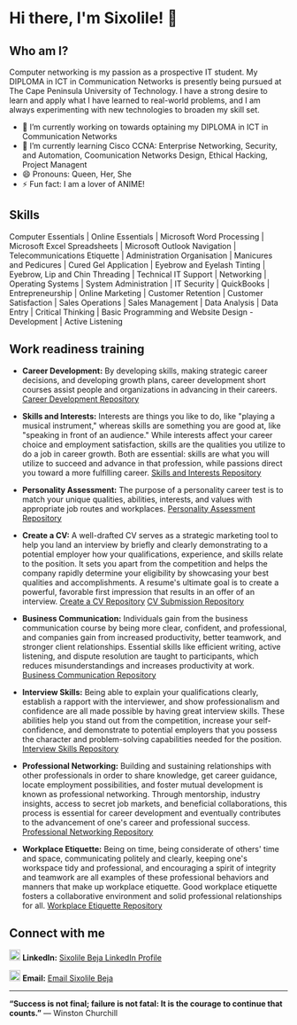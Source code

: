 # Hi there, I'm Sixolile! 👋

## Who am I?

Computer networking is my passion as a prospective IT student. My DIPLOMA in ICT in Communication Networks is presently being pursued at The Cape Peninsula University of Technology. I have a strong desire to learn and apply what I have learned to real-world problems, and I am always experimenting with new technologies to broaden my skill set.

*   🔭 I’m currently working on towards optaining my DIPLOMA in ICT in Communication Networks
*   🌱 I’m currently learning Cisco CCNA: Enterprise Networking, Security, and Automation, Coomunication Networks Design, Ethical Hacking, Project Managent
*   😄 Pronouns: Queen, Her, She 
*   ⚡ Fun fact: I am a lover of ANIME!

## Skills

Computer Essentials | Online Essentials | Microsoft Word Processing | Microsoft Excel Spreadsheets | Microsoft Outlook Navigation | Telecommunications Etiquette | Administration Organisation | Manicures and Pedicures | Cured Gel Application | Eyebrow and Eyelash Tinting | Eyebrow, Lip and Chin Threading | Technical IT Support | Networking | Operating Systems | System Administration | IT Security | QuickBooks | Entrepreneurship | Online Marketing | Customer Retention | Customer Satisfaction | Sales Operations | Sales Management | Data Analysis | Data Entry | Critical Thinking | Basic Programming and Website Design - Development | Active Listening

## Work readiness training

- **Career Development:** By developing skills, making strategic career decisions, and developing growth plans, career development short courses assist people and organizations in advancing in their careers.
<a href="https://github.com/Sixolile213147912/Career-Development">Career Development Repository</a>

- **Skills and Interests:** Interests are things you like to do, like "playing a musical instrument," whereas skills are something you are good at, like "speaking in front of an audience." While interests affect your career choice and employment satisfaction, skills are the qualities you utilize to do a job in career growth. Both are essential: skills are what you will utilize to succeed and advance in that profession, while passions direct you toward a more fulfilling career.
<a href="https://github.com/Sixolile213147912/Skills-and-Interests">Skills and Interests Repository</a>
  
- **Personality Assessment:** The purpose of a personality career test is to match your unique qualities, abilities, interests, and values with appropriate job routes and workplaces.
<a href="https://github.com/Sixolile213147912/Personality-Assessment">Personality Assessment Repository</a>
  
- **Create a CV:** A well-drafted CV serves as a strategic marketing tool to help you land an interview by briefly and clearly demonstrating to a potential employer how your qualifications, experience, and skills relate to the position. It sets you apart from the competition and helps the company rapidly determine your eligibility by showcasing your best qualities and accomplishments. A resume's ultimate goal is to create a powerful, favorable first impression that results in an offer of an interview.
<a href="https://github.com/Sixolile213147912/Create-a-CV">Create a CV Repository</a>
<a href="https://github.com/Sixolile213147912/CV-Submission">CV Submission Repository</a>
  
- **Business Communication:** Individuals gain from the business communication course by being more clear, confident, and professional, and companies gain from increased productivity, better teamwork, and stronger client relationships. Essential skills like efficient writing, active listening, and dispute resolution are taught to participants, which reduces misunderstandings and increases productivity at work.
<a href="https://github.com/Sixolile213147912/Business-Communication">Business Communication Repository</a>
  
- **Interview Skills:** Being able to explain your qualifications clearly, establish a rapport with the interviewer, and show professionalism and confidence are all made possible by having great interview skills. These abilities help you stand out from the competition, increase your self-confidence, and demonstrate to potential employers that you possess the character and problem-solving capabilities needed for the position.
<a href="https://github.com/Sixolile213147912/Interview-Skills">Interview Skills Repository</a>

- **Professional Networking:** Building and sustaining relationships with other professionals in order to share knowledge, get career guidance, locate employment possibilities, and foster mutual development is known as professional networking. Through mentorship, industry insights, access to secret job markets, and beneficial collaborations, this process is essential for career development and eventually contributes to the advancement of one's career and professional success.
<a href="https://github.com/Sixolile213147912/Professional-Networking">Professional Networking Repository</a>
  
- **Workplace Etiquette:** Being on time, being considerate of others' time and space, communicating politely and clearly, keeping one's workspace tidy and professional, and encouraging a spirit of integrity and teamwork are all examples of these professional behaviors and manners that make up workplace etiquette. Good workplace etiquette fosters a collaborative environment and solid professional relationships for all.
<a href="https://github.com/Sixolile213147912/Workplace-Etiquette">Workplace Etiquette Repository</a>

## Connect with me

<img width="20" height="20" alt="image" src="https://github.com/user-attachments/assets/4c9a8054-8527-4de5-87b8-c00805d875d5" /> **LinkedIn:** <a href="https://www.linkedin.com/in/sixolile-beja-043237140/">Sixolile Beja LinkedIn Profile</a>

<img width="20" height="20" alt="image" src="https://github.com/user-attachments/assets/03110bb5-8231-4566-9d7d-6815de24a31b" /> **Email:** <a href="mailto:213147912@mycput.ac.za">Email Sixolile Beja</a>

---

**“Success is not final; failure is not fatal: It is the courage to continue that counts.”** — Winston Churchill
